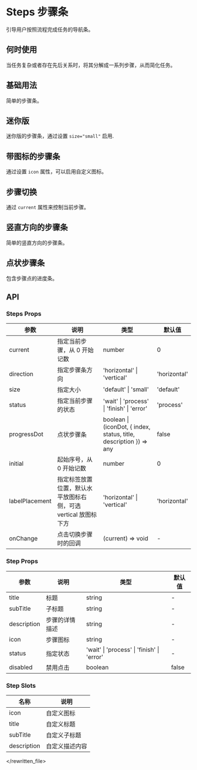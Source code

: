 # Steps 步骤条

引导用户按照流程完成任务的导航条。

## 何时使用

当任务复杂或者存在先后关系时，将其分解成一系列步骤，从而简化任务。

## 基础用法

简单的步骤条。

<demo src="../demos/steps/steps-01-base.vue"></demo>

## 迷你版

迷你版的步骤条，通过设置 `size="small"` 启用.

<demo src="../demos/steps/steps-02-small.vue"></demo>

## 带图标的步骤条

通过设置 `icon` 属性，可以启用自定义图标。

<demo src="../demos/steps/steps-03-icon.vue"></demo>

## 步骤切换

通过 `current` 属性来控制当前步骤。

<demo src="../demos/steps/steps-04-switch.vue"></demo>

## 竖直方向的步骤条

简单的竖直方向的步骤条。

<demo src="../demos/steps/steps-05-vertical.vue"></demo>

## 点状步骤条

包含步骤点的进度条。

<demo src="../demos/steps/steps-06-dot.vue"></demo>

## API

### Steps Props

| 参数 | 说明 | 类型 | 默认值 |
| --- | --- | --- | --- |
| current | 指定当前步骤，从 0 开始记数 | number | 0 |
| direction | 指定步骤条方向 | 'horizontal' \| 'vertical' | 'horizontal' |
| size | 指定大小 | 'default' \| 'small' | 'default' |
| status | 指定当前步骤的状态 | 'wait' \| 'process' \| 'finish' \| 'error' | 'process' |
| progressDot | 点状步骤条 | boolean \| (iconDot, { index, status, title, description }) => any | false |
| initial | 起始序号，从 0 开始记数 | number | 0 |
| labelPlacement | 指定标签放置位置，默认水平放图标右侧，可选 vertical 放图标下方 | 'horizontal' \| 'vertical' | 'horizontal' |
| onChange | 点击切换步骤时的回调 | (current) => void | - |

### Step Props

| 参数 | 说明 | 类型 | 默认值 |
| --- | --- | --- | --- |
| title | 标题 | string | - |
| subTitle | 子标题 | string | - |
| description | 步骤的详情描述 | string | - |
| icon | 步骤图标 | string | - |
| status | 指定状态 | 'wait' \| 'process' \| 'finish' \| 'error' | - |
| disabled | 禁用点击 | boolean | false |

### Step Slots

| 名称 | 说明 |
| --- | --- |
| icon | 自定义图标 |
| title | 自定义标题 |
| subTitle | 自定义子标题 |
| description | 自定义描述内容 |
  </rewritten_file> 